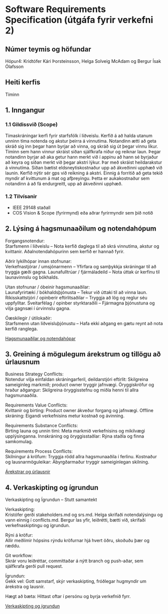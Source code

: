 # Software Requirements Specification (útgáfa fyrir verkefni 2)
## Númer teymis og höfundar
Hópur4: Kridtófer Kári Þorsteinsson, Helga Solveig McAdam og Bergur Ísak Ólafsson

## Heiti kerfis
Tíminn

## 1. Inngangur

### 1.1 Gildissvið (Scope)

Tímaskráningar kerfi fyrir starfsfólk í liðveislu. Kerfið á að halda utanum unninn tíma notenda og akstur þeirra á vinnutíma. 
Notandinn ætti að geta skráð sig inn þegar hann byrjar að vinna, og skráð sig út þegar vinnu líkur. Tíminn sem hann vinnur skráist síðan sjálfkrafa niður og reiknar laun. 
Þegar notandinn byrjar að aka getur hann merkt við í appinu að hann sé byrjaður að keyra og síðan merkt við þegar akstri lýkur. Þar með skráist heildarakstur á vinnutíma. Síðan bætist eldsneytiskostnaður upp að ákveðinni upphæð við launin. Kerfið nýtir sér gps við reikning á akstri.
Einnig á forritið að geta tekið myndir af kvittunum á mat og afþreyingu. Þetta er aukakostnaður sem notandinn á að fá endurgreitt, upp að ákveðinni upphæð. 


### 1.2 Tilvísanir

- IEEE 29148 staðall
- COS Vision & Scope (fyrirmynd) eða aðrar fyrirmyndir sem þið notið


## 2. Lýsing á hagsmunaaðilum og notendahópum

Forgangsnotendur:    
Starfsmenn í liðveislu – Nota kerfið daglega til að skrá vinnutíma, akstur og kvittanir. Aðalnotendahópurinn sem kerfið er hannað fyrir.

Aðrir lykilhópar innan stofnunar:    
Verkefnastjórar / umsjónarmenn – Yfirfara og samþykkja skráningar til að tryggja gæði gagna.
Launafulltrúar / fjármáladeild – Nota úttak úr kerfinu til launavinnslu og bókhalds.

Utan stofnunar / óbeinir hagsmunaaðilar:     
Launafyrirtæki / bókhaldsþjónusta – Tekur við úttaki til að vinna laun.
Ríkisskattstjóri / opinberir eftirlitsaðilar – Tryggja að lög og reglur séu uppfylltar.
Sveitarfélag / opinber styrktaraðili – Fjármagna þjónustuna og vilja gagnsæi í úrvinnslu gagna.

Óæskilegir / útilokaðir:     
Starfsmenn utan liðveisluþjónustu – Hafa ekki aðgang en gætu reynt að nota kerfið ranglega.

[Hagsmunaaðilar og notendahópar](STAKEHOLDERS.md)


## 3. Greining á mögulegum árekstrum og tillögu að úrlausnum

Business Strategy Conflicts:    
Notendur vilja einfaldan skráningarferil, deildarstjóri eftirlit: Skilgreina sameiginleg markmið; product owner tryggir jafnvægi.
Öryggiskröfur og hraður aðgangur: Skilgreina öryggisstefnu og miðla henni til allra hagsmunaaðila.

Requirements Value Conflicts:     
Kvittanir og birting: Product owner ákveður forgang og jafnvægi.
Offline skráning: Eigandi verkefnisins metur kostnað og ávinning.

Requirements Substance Conflicts:    
Birting launa og unnin tími: Meta markmið verkefnisins og mikilvægi upplýsinganna.
Innskráning og öryggisstaðlar: Rýna staðla og finna samkomulag.

Requirements Process Conflicts:    
Skilningur á kröfum: Tryggja rödd allra hagsmunaaðila í ferlinu.
Kostnaður og lausnarmöguleikar: Ábyrgðarmaður tryggir sameiginlegan skilning.

[Árekstrar og úrlausnir](CONFLICTS.md)


## 4. Verkaskipting og ígrundun 

Verkaskipting og Ígrundun – Stutt samantekt

Verkaskipting:    
Kristófer gerði stakeholders.md og srs.md.
Helga skrifaði notendalýsingu og vann einnig í conflicts.md.
Bergur las yfir, leiðrétti, bætti við, skrifaði verkefnaskiptingu og ígrundun.

Rýni á kröfur:    
Allir meðlimir hópsins rýndu kröfurnar hjá hvert öðru, skoðuðu þær og ræddu.

Git workflow:    
Skrár voru leiðréttar, committaðar á nýtt branch og push-aðar, sem sjálfkrafa gerði pull request.

Ígrundun:    
Gekk vel: Gott samstarf, skýr verkaskipting, fróðlegar hugmyndir um árekstra og lausnir.

Hægt að bæta: Hittast oftar í persónu og byrja verkefnið fyrr.

[Verkaskipting og ígrundun](VERKASKIPTING-IGRUNDUN.md)
